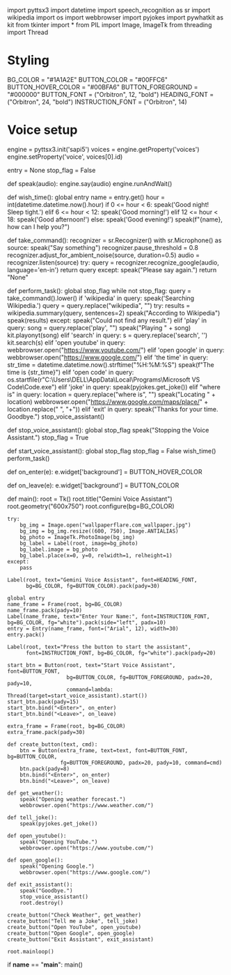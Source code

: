 import pyttsx3
import datetime
import speech_recognition as sr
import wikipedia
import os
import webbrowser
import pyjokes
import pywhatkit as kit
from tkinter import *
from PIL import Image, ImageTk
from threading import Thread

# Styling
BG_COLOR = "#1A1A2E"
BUTTON_COLOR = "#00FFC6"
BUTTON_HOVER_COLOR = "#00BFA6"
BUTTON_FOREGROUND = "#000000"
BUTTON_FONT = ("Orbitron", 12, "bold")
HEADING_FONT = ("Orbitron", 24, "bold")
INSTRUCTION_FONT = ("Orbitron", 14)

# Voice setup
engine = pyttsx3.init('sapi5')
voices = engine.getProperty('voices')
engine.setProperty('voice', voices[0].id)

entry = None
stop_flag = False

def speak(audio):
    engine.say(audio)
    engine.runAndWait()

def wish_time():
    global entry
    name = entry.get()
    hour = int(datetime.datetime.now().hour)
    if 0 <= hour < 6:
        speak('Good night! Sleep tight.')
    elif 6 <= hour < 12:
        speak('Good morning!')
    elif 12 <= hour < 18:
        speak('Good afternoon!')
    else:
        speak('Good evening!')
    speak(f"{name}, how can I help you?")

def take_command():
    recognizer = sr.Recognizer()
    with sr.Microphone() as source:
        speak("Say something")
        recognizer.pause_threshold = 0.8
        recognizer.adjust_for_ambient_noise(source, duration=0.5)
        audio = recognizer.listen(source)
    try:
        query = recognizer.recognize_google(audio, language='en-in')
        return query
    except:
        speak("Please say again.")
        return "None"

def perform_task():
    global stop_flag
    while not stop_flag:
        query = take_command().lower()
        if 'wikipedia' in query:
            speak('Searching Wikipedia.')
            query = query.replace("wikipedia", "")
            try:
                results = wikipedia.summary(query, sentences=2)
                speak("According to Wikipedia")
                speak(results)
            except:
                speak("Could not find any result.")
        elif 'play' in query:
            song = query.replace('play', "")
            speak("Playing " + song)
            kit.playonyt(song)
        elif 'search' in query:
            s = query.replace('search', '')
            kit.search(s)
        elif 'open youtube' in query:
            webbrowser.open("https://www.youtube.com/")
        elif 'open google' in query:
            webbrowser.open("https://www.google.com/")
        elif 'the time' in query:
            str_time = datetime.datetime.now().strftime("%H:%M:%S")
            speak(f"The time is {str_time}")
        elif 'open code' in query:
            os.startfile(r"C:\Users\DELL\AppData\Local\Programs\Microsoft VS Code\Code.exe")
        elif 'joke' in query:
            speak(pyjokes.get_joke())
        elif "where is" in query:
            location = query.replace("where is", "")
            speak("Locating " + location)
            webbrowser.open("https://www.google.com/maps/place/" + location.replace(" ", "+"))
        elif 'exit' in query:
            speak("Thanks for your time. Goodbye.")
            stop_voice_assistant()

def stop_voice_assistant():
    global stop_flag
    speak("Stopping the Voice Assistant.")
    stop_flag = True

def start_voice_assistant():
    global stop_flag
    stop_flag = False
    wish_time()
    perform_task()

def on_enter(e):
    e.widget['background'] = BUTTON_HOVER_COLOR

def on_leave(e):
    e.widget['background'] = BUTTON_COLOR

def main():
    root = Tk()
    root.title("Gemini Voice Assistant")
    root.geometry("600x750")
    root.configure(bg=BG_COLOR)

    try:
        bg_img = Image.open("wallpaperflare.com_wallpaper.jpg")
        bg_img = bg_img.resize((600, 750), Image.ANTIALIAS)
        bg_photo = ImageTk.PhotoImage(bg_img)
        bg_label = Label(root, image=bg_photo)
        bg_label.image = bg_photo
        bg_label.place(x=0, y=0, relwidth=1, relheight=1)
    except:
        pass

    Label(root, text="Gemini Voice Assistant", font=HEADING_FONT,
          bg=BG_COLOR, fg=BUTTON_COLOR).pack(pady=30)

    global entry
    name_frame = Frame(root, bg=BG_COLOR)
    name_frame.pack(pady=10)
    Label(name_frame, text="Enter Your Name:", font=INSTRUCTION_FONT, bg=BG_COLOR, fg="white").pack(side="left", padx=10)
    entry = Entry(name_frame, font=("Arial", 12), width=30)
    entry.pack()

    Label(root, text="Press the button to start the assistant",
          font=INSTRUCTION_FONT, bg=BG_COLOR, fg="white").pack(pady=20)

    start_btn = Button(root, text="Start Voice Assistant", font=BUTTON_FONT,
                       bg=BUTTON_COLOR, fg=BUTTON_FOREGROUND, padx=20, pady=10,
                       command=lambda: Thread(target=start_voice_assistant).start())
    start_btn.pack(pady=15)
    start_btn.bind("<Enter>", on_enter)
    start_btn.bind("<Leave>", on_leave)

    extra_frame = Frame(root, bg=BG_COLOR)
    extra_frame.pack(pady=30)

    def create_button(text, cmd):
        btn = Button(extra_frame, text=text, font=BUTTON_FONT, bg=BUTTON_COLOR,
                     fg=BUTTON_FOREGROUND, padx=20, pady=10, command=cmd)
        btn.pack(pady=8)
        btn.bind("<Enter>", on_enter)
        btn.bind("<Leave>", on_leave)

    def get_weather():
        speak("Opening weather forecast.")
        webbrowser.open("https://www.weather.com/")

    def tell_joke():
        speak(pyjokes.get_joke())

    def open_youtube():
        speak("Opening YouTube.")
        webbrowser.open("https://www.youtube.com/")

    def open_google():
        speak("Opening Google.")
        webbrowser.open("https://www.google.com/")

    def exit_assistant():
        speak("Goodbye.")
        stop_voice_assistant()
        root.destroy()

    create_button("Check Weather", get_weather)
    create_button("Tell me a Joke", tell_joke)
    create_button("Open YouTube", open_youtube)
    create_button("Open Google", open_google)
    create_button("Exit Assistant", exit_assistant)

    root.mainloop()

if __name__ == "__main__":
    main()

